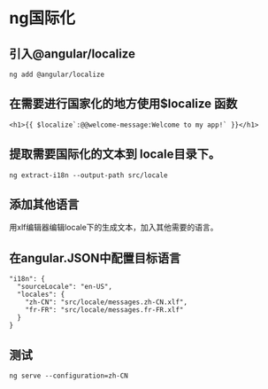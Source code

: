 # ng国际化

## 引入@angular/localize
```
ng add @angular/localize
```

## 在需要进行国家化的地方使用$localize 函数
```
<h1>{{ $localize`:@@welcome-message:Welcome to my app!` }}</h1>
```
## 提取需要国际化的文本到 locale目录下。
```
ng extract-i18n --output-path src/locale
```

## 添加其他语言 
用xlf编辑器编辑locale下的生成文本，加入其他需要的语言。

## 在angular.JSON中配置目标语言
```
"i18n": {
  "sourceLocale": "en-US",
  "locales": {
    "zh-CN": "src/locale/messages.zh-CN.xlf",
    "fr-FR": "src/locale/messages.fr-FR.xlf"
  }
}
```
## 测试
```
ng serve --configuration=zh-CN
```

